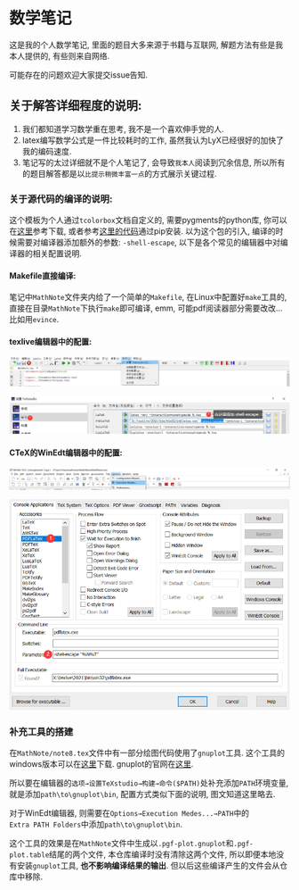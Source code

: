 # 数学笔记

这是我的个人数学笔记, 里面的题目大多来源于书籍与互联网, 解题方法有些是我本人提供的, 有些则来自网络.

可能存在的问题欢迎大家提交issue告知.

## 关于解答详细程度的说明: 

1. 我们都知道学习数学重在思考, 我不是一个喜欢伸手党的人. 
2. latex编写数学公式是一件比较耗时的工作, 虽然我认为LyX已经很好的加快了我的编码速度.
3. 笔记写的太过详细就不是个人笔记了, 会导致`我本人`阅读到冗余信息, 所以所有的题目解答都是以`比提示稍微丰富一点`的方式展示关键过程.

### 关于源代码的编译的说明:

这个模板为个人通过`tcolorbox`文档自定义的, 需要pygments的python库, 你可以在[这里](http://pygments.org/languages/)参考下载, 或者参考[这里的代码](https://pypi.org/project/Pygments/)通过pip安装. 以为这个包的引入, 编译的时候需要对编译器添加额外的参数: `-shell-escape`, 以下是各个常见的编辑器中对编译器的相关配置说明.

#### Makefile直接编译:

笔记中`MathNote`文件夹内给了一个简单的`Makefile`, 在Linux中配置好`make`工具的, 直接在目录`MathNote`下执行`make`即可编译, emm, 可能pdf阅读器部分需要改改... 比如用`evince`.

#### texlive编辑器中的配置:

![image-20220301132502046](pic/README/image-20220301132502046.png)

![image-20220301133118803](pic/README/image-20220301133118803.png)

#### CTeX的WinEdt编辑器中的配置:

![image-20220301133223328](pic/README/image-20220301133223328.png)

![image-20220301133402537](pic/README/image-20220301133402537.png)

### 补充工具的搭建

在`MathNote/note8.tex`文件中有一部分绘图代码使用了`gnuplot`工具. 这个工具的windows版本可以在[这里](http://tmacchant33.starfree.jp/gnuplot_bin.html)下载. gnuplot的官网在[这里](http://www.gnuplot.info/).

所以要在编辑器的`选项→设置TeXstudio→构建→命令($PATH)`处补充添加`PATH`环境变量, 就是添加`path\to\gnuplot\bin`, 配置方式类似下面的说明, 图文知道这里略去.

对于WinEdt编辑器, 则需要在`Options→Execution Medes...→PATH`中的`Extra PATH Folders`中添加`path\to\gnuplot\bin`.

这个工具的效果是在`MathNote`文件中生成以`.pgf-plot.gnuplot`和`.pgf-plot.table`结尾的两个文件, 本仓库编译时没有清除这两个文件, 所以即便本地没有安装`gnuplot`工具, **也不影响编译结果的输出**. 但以后这些编译产生的文件会从仓库中移除.


